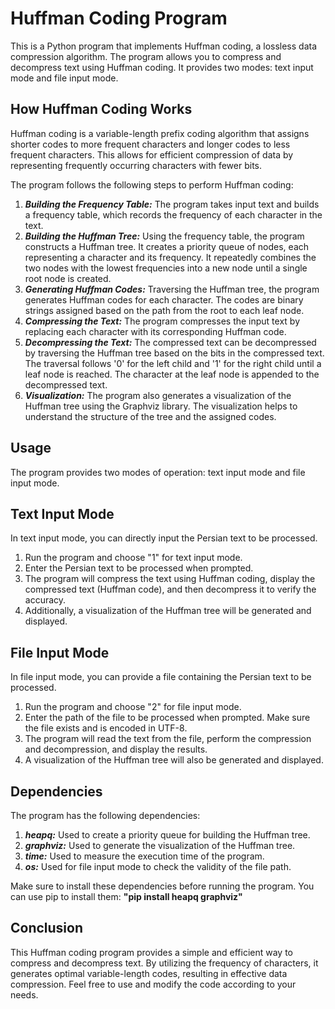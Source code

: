   # Huffman Coding Program

This is a Python program that implements Huffman coding, a lossless data compression algorithm. The program allows you to compress and decompress text using Huffman coding. It provides two modes: text input mode and file input mode.

## How Huffman Coding Works
Huffman coding is a variable-length prefix coding algorithm that assigns shorter codes to more frequent characters and longer codes to less frequent characters. This allows for efficient compression of data by representing frequently occurring characters with fewer bits.

The program follows the following steps to perform Huffman coding:
1. ***Building the Frequency Table:*** The program takes input text and builds a frequency table, which records the frequency of each character in the text.
2. ***Building the Huffman Tree:*** Using the frequency table, the program constructs a Huffman tree. It creates a priority queue of nodes, each representing a character and its frequency. It repeatedly combines the two nodes with the lowest frequencies into a new node until a single root node is created.
3. ***Generating Huffman Codes:*** Traversing the Huffman tree, the program generates Huffman codes for each character. The codes are binary strings assigned based on the path from the root to each leaf node.
4. ***Compressing the Text:*** The program compresses the input text by replacing each character with its corresponding Huffman code.
5. ***Decompressing the Text:*** The compressed text can be decompressed by traversing the Huffman tree based on the bits in the compressed text. The traversal follows '0' for the left child and '1' for the right child until a leaf node is reached. The character at the leaf node is appended to the decompressed text.
6. ***Visualization:*** The program also generates a visualization of the Huffman tree using the Graphviz library. The visualization helps to understand the structure of the tree and the assigned codes.

## Usage
The program provides two modes of operation: text input mode and file input mode.

## Text Input Mode
In text input mode, you can directly input the Persian text to be processed.

1. Run the program and choose "1" for text input mode.
2. Enter the Persian text to be processed when prompted.
3. The program will compress the text using Huffman coding, display the compressed text (Huffman code), and then decompress it to verify the accuracy.
4. Additionally, a visualization of the Huffman tree will be generated and displayed.

## File Input Mode
In file input mode, you can provide a file containing the Persian text to be processed.
1. Run the program and choose "2" for file input mode.
2. Enter the path of the file to be processed when prompted. Make sure the file exists and is encoded in UTF-8.
3. The program will read the text from the file, perform the compression and decompression, and display the results.
4. A visualization of the Huffman tree will also be generated and displayed.

## Dependencies
The program has the following dependencies:
1. ***heapq:*** Used to create a priority queue for building the Huffman tree.
2. ***graphviz:*** Used to generate the visualization of the Huffman tree.
3. ***time:*** Used to measure the execution time of the program.
4. ***os:*** Used for file input mode to check the validity of the file path.

Make sure to install these dependencies before running the program. You can use pip to install them:
**"pip install heapq graphviz"**

## Conclusion
This Huffman coding program provides a simple and efficient way to compress and decompress text. By utilizing the frequency of characters, it generates optimal variable-length codes, resulting in effective data compression. Feel free to use and modify the code according to your needs.
